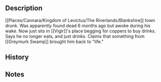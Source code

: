 ## Description
[[Places/Cannara/Kingdom of Levictus/The Riverlands/Blankshire]] town drunk. Was apparently found dead 6 months ago but awoke during his wake. Now just sits in [[Vigir]]'s place begging for coppers to buy drinks. Says he no longer eats, and just drinks. Claims that something from [[Greymurk Swamp]] brought him back to "life."

## History


## Notes
